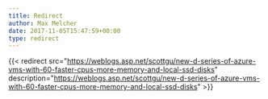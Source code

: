 ```yaml
---
title: Redirect
author: Max Melcher
date: 2017-11-05T15:47:59+00:00
type: redirect
---
```

{{< redirect src="https://weblogs.asp.net/scottgu/new-d-series-of-azure-vms-with-60-faster-cpus-more-memory-and-local-ssd-disks" description="https://weblogs.asp.net/scottgu/new-d-series-of-azure-vms-with-60-faster-cpus-more-memory-and-local-ssd-disks" >}}
